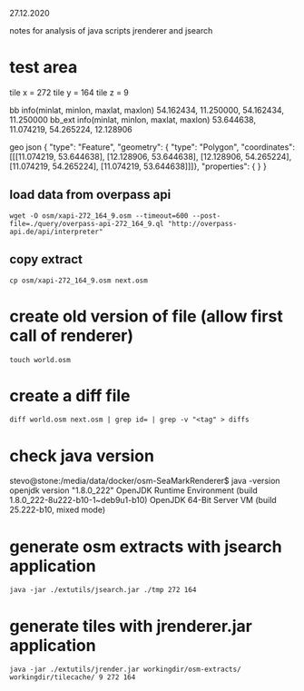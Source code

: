 27.12.2020

notes for analysis of java scripts jrenderer and jsearch

# test area
  tile x = 272
  tile y = 164
  tile z = 9

  bb     info(minlat, minlon, maxlat, maxlon) 54.162434, 11.250000, 54.162434, 11.250000
  bb_ext info(minlat, minlon, maxlat, maxlon) 53.644638, 11.074219, 54.265224, 12.128906

  geo json
  { "type": "Feature",
    "geometry": { "type": "Polygon",
                  "coordinates": [[[11.074219, 53.644638],
                                   [12.128906, 53.644638],
                                   [12.128906, 54.265224],
                                   [11.074219, 54.265224],
                                   [11.074219, 53.644638]]]},
    "properties": { }
  }


## load data from overpass api
```
wget -O osm/xapi-272_164_9.osm --timeout=600 --post-file=./query/overpass-api-272_164_9.ql "http://overpass-api.de/api/interpreter"
```

## copy extract
```
cp osm/xapi-272_164_9.osm next.osm
```

# create old version of file (allow first call of renderer)
```
touch world.osm
```

# create a diff file
```
diff world.osm next.osm | grep id= | grep -v "<tag" > diffs
```

# check java version
stevo@stone:/media/data/docker/osm-SeaMarkRenderer$ java -version
  openjdk version "1.8.0_222"
  OpenJDK Runtime Environment (build 1.8.0_222-8u222-b10-1~deb9u1-b10)
  OpenJDK 64-Bit Server VM (build 25.222-b10, mixed mode)

# generate osm extracts with jsearch application
```
java -jar ./extutils/jsearch.jar ./tmp 272 164
```


# generate tiles with jrenderer.jar application
```
java -jar ./extutils/jrender.jar workingdir/osm-extracts/ workingdir/tilecache/ 9 272 164
```

